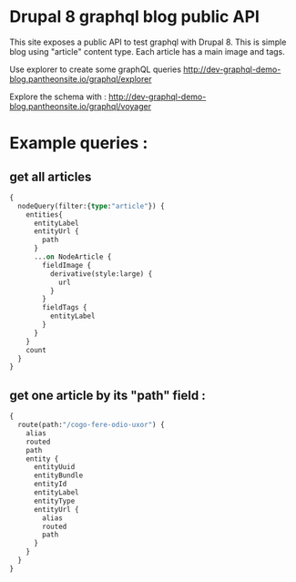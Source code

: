 # Drupal 8 graphql blog public API

This site exposes a public API to test graphql with Drupal 8. This is simple blog using "article" content type. Each article has a main image and tags.

Use explorer to create some graphQL queries
http://dev-graphql-demo-blog.pantheonsite.io/graphql/explorer

Explore the schema with : 
http://dev-graphql-demo-blog.pantheonsite.io/graphql/voyager

# Example queries :

## get all articles

```graphql
{
  nodeQuery(filter:{type:"article"}) {
    entities{
      entityLabel
      entityUrl {
        path
      }
      ...on NodeArticle {
        fieldImage {
          derivative(style:large) {
            url
          }
        }
        fieldTags {
          entityLabel
        }
      }
    }
    count
  }
}
```

## get one article by its "path" field :

```graphql
{
  route(path:"/cogo-fere-odio-uxor") {
    alias
    routed
    path
    entity {
      entityUuid
      entityBundle
      entityId
      entityLabel
      entityType
      entityUrl {
        alias
        routed
        path
      }
    }
  }
}

